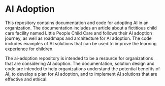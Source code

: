# AI Adoption

This repository contains documentation and code for adopting AI in an organization. The documentation includes an article about a fictitious child care facility named Little People Child Care and follows their AI adoption journey, as well as roadmaps and architecture for AI adoption. The code includes examples of AI solutions that can be used to improve the learning experience for children.

The ai-adoption repository is intended to be a resource for organizations that are considering AI adoption. The documentation, solution design and code are intended to help organizations understand the potential benefits of AI, to develop a plan for AI adoption, and to implement AI solutions that are effective and ethical.
